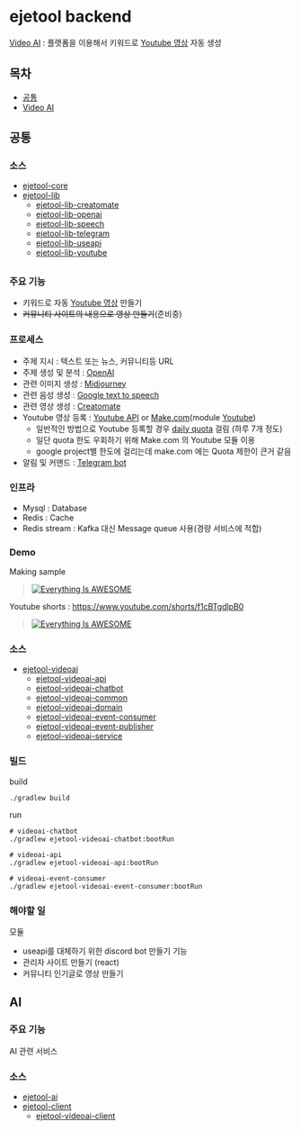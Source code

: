 
# ejetool backend


[Video AI](#video-ai) : 플랫폼을 이용해서 키워드로 [Youtube 영상](https://www.youtube.com/channel/UC9wnpGyTlZdp3WSEgtySBIw) 자동 생성

## 목차
* [공통](#common)
* [Video AI](#video-ai)

## <a id="common"></a>공통

### 소스
* [ejetool-core](./ejetool-core)
* [ejetool-lib](./ejetool-lib)
  * [ejetool-lib-creatomate](./ejetool-lib/ejetool-lib-creatomate)
  * [ejetool-lib-openai](./ejetool-lib/ejetool-lib-openai)
  * [ejetool-lib-speech](./ejetool-lib/ejetool-lib-speech)
  * [ejetool-lib-telegram](./ejetool-lib/ejetool-lib-telegram)
  * [ejetool-lib-useapi](./ejetool-lib/ejetool-lib-useapi)
  * [ejetool-lib-youtube](./ejetool-lib/ejetool-lib-youtube)

## <a id="video-ai"></a>
### 주요 기능

- 키워드로 자동 [Youtube 영상](https://www.youtube.com/channel/UC9wnpGyTlZdp3WSEgtySBIw) 만들기
- ~~커뮤니티 사이트의 내용으로 영상 만들기~~(준비중)

### 프로세스
- 주제 지시 : 텍스트 또는 뉴스, 커뮤니티등 URL
- 주제 생성 및 분석 : [OpenAI](https://platform.openai.com/)
- 관련 이미지 생성 : [Midjourney](https://midjourney.com)
- 관련 음성 생성 : [Google text to speech](https://cloud.google.com/text-to-speech)
- 관련 영상 생성 : [Creatomate](https://creatomate.com)
- Youtube 영상 등록 : [Youtube API](https://developers.google.com/youtube) or [Make.com](https://www.make.com/)(module [Youtube](https://www.make.com/en/help/app/youtube))
  - 일반적인 방법으로 Youtube 등록할 경우 [daily quota](https://developers.google.com/youtube/v3/guides/quota_and_compliance_audits) 걸림 (하루 7개 정도)
  - 일단 quota 한도 우회하기 위해 Make.com 의 Youtube 모듈 이용
  - google project별 한도에 걸리는데 make.com 에는 Quota 제한이 큰거 같음
- 알림 및 커맨드 : [Telegram bot](https://core.telegram.org/bots/api)

### 인프라
- Mysql : Database
- Redis : Cache
- Redis stream : Kafka 대신 Message queue 사용(경량 서비스에 적합)

### <a id="video-ai-demo"></a>Demo

Making sample
> [![Everything Is AWESOME](https://img.youtube.com/vi/918-KiaatKU/0.jpg)](https://www.youtube.com/watch?v=918-KiaatKU "Everything Is AWESOME")

Youtube shorts : https://www.youtube.com/shorts/f1cBTgdlpB0
> [![Everything Is AWESOME](https://img.youtube.com/vi/f1cBTgdlpB0/0.jpg)](https://www.youtube.com/shorts/f1cBTgdlpB0 "Everything Is AWESOME")

### 소스
* [ejetool-videoai](./ejetool-videoai)
  * [ejetool-videoai-api](./ejetool-videoai/ejetool-videoai-api)
  * [ejetool-videoai-chatbot](./ejetool-videoai/ejetool-videoai-chatbot)
  * [ejetool-videoai-common](./ejetool-videoai/ejetool-videoai-common)
  * [ejetool-videoai-domain](./ejetool-videoai/ejetool-videoai-domain)
  * [ejetool-videoai-event-consumer](./ejetool-videoai/ejetool-videoai-event-consumer)
  * [ejetool-videoai-event-publisher](./ejetool-videoai/ejetool-videoai-event-publisher)
  * [ejetool-videoai-service](./ejetool-videoai/ejetool-videoai-service)

### 빌드
build
```
./gradlew build
```

run
```
# videoai-chatbot
./gradlew ejetool-videoai-chatbot:bootRun

# videoai-api
./gradlew ejetool-videoai-api:bootRun

# videoai-event-consumer 
./gradlew ejetool-videoai-event-consumer:bootRun
```

### 해야할 일
모듈
- useapi를 대체하기 위한 discord bot 만들기
기능
- 관리자 사이트 만들기 (react)
- 커뮤니티 인기글로 영상 만들기


## <a id="AI"></a>AI
### 주요 기능
AI 관련 서비스

### 소스
* [ejetool-ai](#ejetool-ai)
* [ejetool-client](#ejetool-client)
  * [ejetool-videoai-client](#ejetool-videoai-client)


